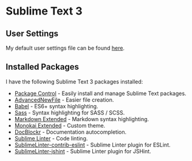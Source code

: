 # Sublime Text 3

## User Settings

My default user settings file can be found [here](./Preferences.sublime-settings).

## Installed Packages

I have the following Sublime Text 3 packages installed:

* [Package Control](https://packagecontrol.io/installation) - Easily install and manage Sublime Text packages.
* [AdvancedNewFile](https://packagecontrol.io/packages/AdvancedNewFile) - Easier file creation.
* [Babel](https://packagecontrol.io/packages/Babel) - ES6+ syntax highlighting.
* [Sass](https://packagecontrol.io/packages/Sass) - Syntax highlighting for SASS / SCSS.
* [Markdown Extended](https://packagecontrol.io/packages/Markdown%20Extended) - Markdown syntax highlighting.
* [Monokai Extended](https://packagecontrol.io/packages/Monokai%20Extended) - Custom theme.
* [DocBlockr](https://packagecontrol.io/packages/DocBlockr) - Documentation autocompletion.
* [Sublime Linter](https://packagecontrol.io/packages/SublimeLinter) - Code linting.
* [Sublime​Linter-contrib-eslint](https://packagecontrol.io/packages/SublimeLinter-contrib-eslint) - Sublime Linter plugin for ESLint.
* [Sublime​Linter-jshint](https://packagecontrol.io/packages/SublimeLinter-jshint) - Sublime Linter plugin for JSHint.
